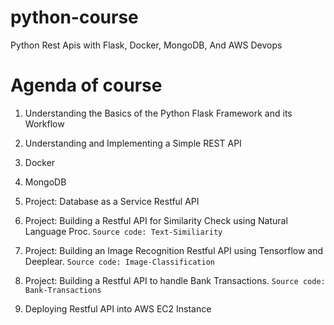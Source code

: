 # python-course
Python Rest Apis with Flask, Docker, MongoDB, And AWS Devops

# Agenda of course
1. Understanding the Basics of the Python Flask Framework and its Workflow
2. Understanding and Implementing a Simple REST API
3. Docker
4. MongoDB
5. Project: Database as a Service Restful API
6. Project: Building a Restful API for Similarity Check using Natural Language Proc.
   `Source code: Text-Similiarity`
   
7. Project: Building an Image Recognition Restful API using Tensorflow and Deeplear.
   `Source code: Image-Classification`
   
8. Project: Building a Restful API to handle Bank Transactions.
   `Source code: Bank-Transactions`
   
9. Deploying Restful API into AWS EC2 Instance
